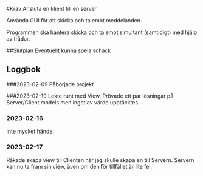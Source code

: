 #Krav
Ansluta en klient till en server

Använda GUI för att skicka och ta emot meddelanden.

Programmen ska hantera skicka och ta emot simultant (samtidigt) med hjälp av trådar.

##Slutplan
Eventuellt kunna spela schack

## Loggbok
###2023-02-09
Påbörjade projekt

###2023-02-10
Lekte runt med View.
Prövade ett par lösningar på Server/Client models men inget av värde upptäcktes.

### 2023-02-16
Inte mycket hände.

### 2023-02-17
Råkade skapa view till Clienten när jag skulle skapa en till Servern.
Servern kan nu ta fram sin view, även om den för tillfället är lite fel.